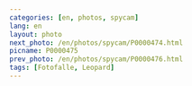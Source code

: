 ```yaml
---
categories: [en, photos, spycam]
lang: en
layout: photo
next_photo: /en/photos/spycam/P0000474.html
picname: P0000475
prev_photo: /en/photos/spycam/P0000476.html
tags: [Fotofalle, Leopard]
---
```

